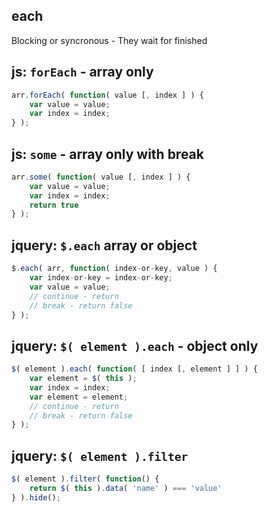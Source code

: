 ## each
Blocking or syncronous - They wait for finished

## js: `forEach` - array only
```js
arr.forEach( function( value [, index ] ) {
	var value = value;
	var index = index;
} );
```
## js: `some` - array only with break
```js
arr.some( function( value [, index ] ) {
	var value = value;
	var index = index;
	return true
} );
```

## jquery: `$.each` array or object
```js
$.each( arr, function( index-or-key, value ) {
	var index-or-key = index-or-key;
	var value = value;
	// continue - return
	// break - return false
} );
```
## jquery: `$( element ).each` - object only
```js
$( element ).each( function( [ index [, element ] ] ) {
	var element = $( this );
	var index = index;
	var element = element;
	// continue - return
	// break - return false
} );
```
## jquery: `$( element ).filter`
```js
$( element ).filter( function() {
	return $( this ).data( 'name' ) === 'value'
} ).hide();
```
